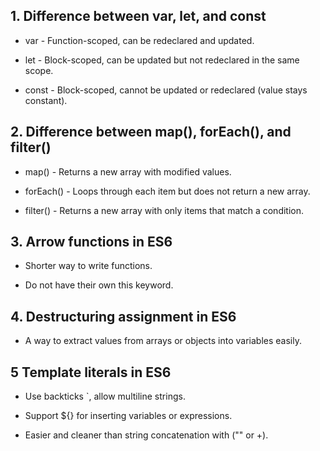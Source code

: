 ## 1. Difference between var, let, and const

-  var - Function-scoped, can be redeclared and updated.

- let - Block-scoped, can be updated but not redeclared in the same scope.

- const - Block-scoped, cannot be updated or redeclared (value stays constant).

## 2. Difference between map(), forEach(), and filter()

- map() - Returns a new array with modified values.

- forEach() - Loops through each item but does not return a new array.

- filter() - Returns a new array with only items that match a condition.

## 3. Arrow functions in ES6

- Shorter way to write functions.

- Do not have their own this keyword.

## 4. Destructuring assignment in ES6

- A way to extract values from arrays or objects into variables easily.

## 5 Template literals in ES6

- Use backticks `, allow multiline strings.

- Support ${} for inserting variables or expressions.

- Easier and cleaner than string concatenation with ("" or +).